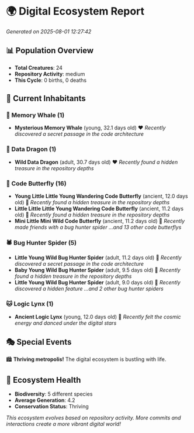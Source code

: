 # 🌍 Digital Ecosystem Report
*Generated on 2025-08-01 12:27:42*

## 📊 Population Overview
- **Total Creatures**: 24
- **Repository Activity**: medium
- **This Cycle**: 0 births, 0 deaths

## 👥 Current Inhabitants

### 🐋 Memory Whale (1)
- **Mysterious Memory Whale** (young, 32.1 days old) ❤️
  *Recently discovered a secret passage in the code architecture*

### 🐉 Data Dragon (1)
- **Wild Data Dragon** (adult, 30.7 days old) ❤️
  *Recently found a hidden treasure in the repository depths*

### 🦋 Code Butterfly (16)
- **Young Little Little Young Wandering Code Butterfly** (ancient, 12.0 days old) 💛
  *Recently found a hidden treasure in the repository depths*
- **Little Little Little Young Wandering Code Butterfly** (ancient, 11.2 days old) 💛
  *Recently found a hidden treasure in the repository depths*
- **Mini Little Mini Wild Code Butterfly** (ancient, 11.2 days old) 💛
  *Recently made friends with a bug hunter spider*
  *...and 13 other code butterflys*

### 🕷️ Bug Hunter Spider (5)
- **Little Young Wild Bug Hunter Spider** (adult, 11.2 days old) 💛
  *Recently discovered a secret passage in the code architecture*
- **Baby Young Wild Bug Hunter Spider** (adult, 9.5 days old) 💚
  *Recently found a hidden treasure in the repository depths*
- **Little Young Wild Bug Hunter Spider** (adult, 9.0 days old) 💚
  *Recently discovered a hidden feature*
  *...and 2 other bug hunter spiders*

### 🐱 Logic Lynx (1)
- **Ancient Logic Lynx** (young, 12.0 days old) 💚
  *Recently felt the cosmic energy and danced under the digital stars*

## 🎭 Special Events

🏙️ **Thriving metropolis!** The digital ecosystem is bustling with life.

## 🔬 Ecosystem Health
- **Biodiversity**: 5 different species
- **Average Generation**: 4.2
- **Conservation Status**: Thriving

*This ecosystem evolves based on repository activity. More commits and interactions create a more vibrant digital world!*